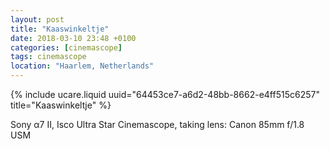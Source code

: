 ```yaml
---
layout: post
title: "Kaaswinkeltje"
date: 2018-03-10 23:48 +0100
categories: [cinemascope]
tags: cinemascope
location: "Haarlem, Netherlands"
---
```


{% include ucare.liquid uuid="64453ce7-a6d2-48bb-8662-e4ff515c6257" title="Kaaswinkeltje" %}

Sony α7 II, Isco Ultra Star Cinemascope, taking lens: Canon 85mm f/1.8 USM